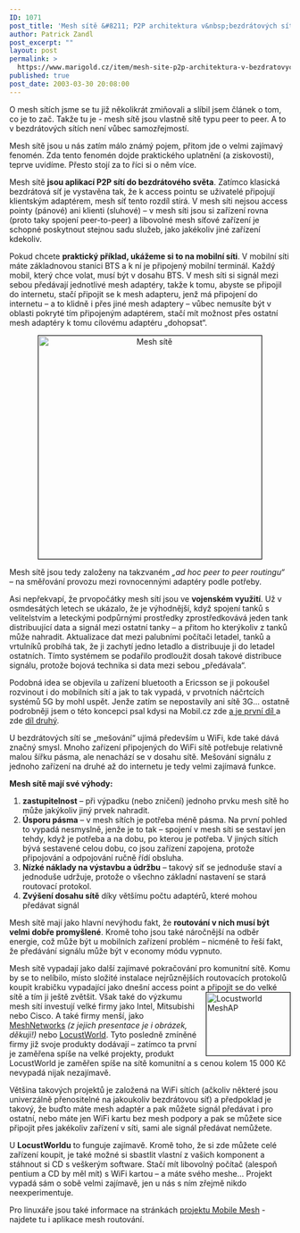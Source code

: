 ```yaml
---
ID: 1071
post_title: 'Mesh sítě &#8211; P2P architektura v&nbsp;bezdrátových sítích'
author: Patrick Zandl
post_excerpt: ""
layout: post
permalink: >
  https://www.marigold.cz/item/mesh-site-p2p-architektura-v-bezdratovych-sitich
published: true
post_date: 2003-03-30 20:08:00
---
```

O mesh sítích jsme se tu již několikrát zmiňovali a slíbil jsem článek o tom, co je to zač. Takže tu je - mesh sítě jsou vlastně sítě typu peer to peer. A to v bezdrátových sítích není vůbec samozřejmostí.<!--more--><P>Mesh sítě jsou u nás zatím málo známý pojem, přitom jde o velmi zajímavý fenomén. Zda tento fenomén dojde praktického uplatnění (a ziskovosti), teprve uvidíme. Přesto stojí za to říci si o něm více.</P>
<P>Mesh sítě <STRONG>jsou aplikací P2P sítí do bezdrátového světa</STRONG>. Zatímco klasická bezdrátová síť je vystavěna tak, že k access pointu se uživatelé připojují klientským adaptérem, mesh síť tento rozdíl stírá. V mesh síti nejsou access pointy (pánové) ani klienti (sluhové) &#8211; v mesh síti jsou si zařízení rovna (proto taky spojení peer-to-peer) a libovolné mesh síťové zařízení je schopné poskytnout stejnou sadu služeb, jako jakékoliv jiné zařízení kdekoliv. 
<P>Pokud chcete <STRONG>praktický příklad, ukážeme si to na mobilní síti</STRONG>. V mobilní síti máte základnovou stanici BTS a k ní je připojený mobilní terminál. Každý mobil, který chce volat, musí být v dosahu BTS. V mesh síti si signál mezi sebou předávají jednotlivé mesh adaptéry, takže k tomu, abyste se připojil do internetu, stačí připojit se k mesh adapteru, jenž má připojení do internetu &#8211; a to klidně i přes jiné mesh adaptery &#8211; vůbec nemusíte být v oblasti pokryté tím připojeným adaptérem, stačí mít možnost přes ostatní mesh adaptéry k tomu cílovému adaptéru &#8222;dohopsat&#8220;. 
<P align=center><A href="/wp-content/uploads/meshsite.jpg" target=_blank><IMG alt="Mesh sítě" src="/wp-content/uploads/meshsite.jpg" width=400 align=center border=1></A></P>
<P>Mesh sítě jsou tedy založeny na takzvaném <EM>&#8222;ad hoc peer to peer routingu&#8220;</EM> &#8211; na směřování provozu mezi rovnocennými adaptéry podle potřeby. </P>
<P>Asi nepřekvapí, že prvopočátky mesh sítí jsou ve <STRONG>vojenském využití</STRONG>. Už v osmdesátých letech se ukázalo, že je výhodnější, když spojení tanků s velitelstvím a leteckými podpůrnými prostředky zprostředkovává jeden tank distribuující data a signál mezi ostatní tanky &#8211; a přitom ho kterýkoliv z tanků může nahradit. Aktualizace dat mezi palubními počítači letadel, tanků a vrtulníků probíhá tak, že ji zachytí jedno letadlo a distribuuje ji do letadel ostatních. Tímto systémem se podařilo prodloužit dosah takové distribuce signálu, protože bojová technika si data mezi sebou &#8222;předávala&#8220;. 
<P>Podobná idea se objevila u zařízení bluetooth a Ericsson se ji pokoušel rozvinout i do mobilních sítí a jak to tak vypadá, v prvotních náčrtcích systémů 5G by mohl uspět. Jenže zatím se nepostavily ani sítě 3G... ostatně podrobněji jsem o této koncepci psal kdysi na Mobil.cz zde <A href="http://www.mobil.cz/publicistika/zpravy-publicistika/peertopeergsm010424.html">a je první díl </A>a zde <A href="http://www.mobil.cz/publicistika/peertopeerII010425.html">díl druhý</A>. 
<P>U bezdrátových sítí se &#8222;mešování&#8220; ujímá především u WiFi, kde také dává značný smysl. Mnoho zařízení připojených do WiFi sítě potřebuje relativně malou šířku pásma, ale nenachází se v dosahu sítě. Mešování signálu z jednoho zařízení na druhé až do internetu je tedy velmi zajímavá funkce. 
<P><STRONG>Mesh sítě mají své výhody:</STRONG></P>
<OL>
<LI><STRONG>zastupitelnost</STRONG> &#8211; při výpadku (nebo zničení) jednoho prvku mesh sítě ho může jakýkoliv jiný prvek nahradit.&#160;</LI>
<LI><STRONG>Úsporu pásma</STRONG> &#8211; v mesh sítích je potřeba méně pásma. Na první pohled to vypadá nesmyslně, jenže je to tak &#8211; spojení v mesh síti se sestaví jen tehdy, když je potřeba a na dobu, po kterou je potřeba. V jiných sítích bývá sestavené celou dobu, co jsou zařízení zapojena, protože připojování a odpojování ručně řídí obsluha. </LI>
<LI><STRONG>Nízké náklady na výstavbu a údržbu</STRONG> &#8211; takový síť se jednoduše staví a jednoduše udržuje, protože o všechno základní nastavení se stará routovací protokol.&#160;</LI>
<LI><STRONG>Zvýšení dosahu sítě</STRONG> díky většímu počtu adaptérů, které mohou předávat signál </LI></OL>
<P>Mesh sítě mají jako hlavní nevýhodu fakt, že <STRONG>routování v nich musí být velmi dobře promyšlené</STRONG>. Kromě toho jsou také náročnější na odběr energie, což může být u mobilních zařízení problém &#8211; nicméně to řeší fakt, že předávání signálu může být v economy módu vypnuto. 
<P>Mesh sítě vypadají jako další zajímavé pokračování pro komunitní sítě. Komu by se to nelíbilo, místo složité instalace nejrůznějších routovacích protokolů koupit krabičku vypadající jako dnešní access point a připojit se do velké sítě a tím ji ještě zvětšit. Však <IMG height=113 alt="Locustworld MeshAP" src="/wp-content/uploads/locustworld.jpg" width=150 align=right border=1>také do výzkumu mesh sítí investují velké firmy jako Intel, Mitsubishi nebo Cisco. A také firmy menší, jako <A href="http://www.meshnetworks.com/">MeshNetworks</A>&#160;<EM>(z jejich presentace je i obrázek, děkuji!)</EM>&#160;nebo <A href="http://www.locustworld.com/" target=_blank>LocustWorld</A>. Tyto posledně zmíněné firmy již svoje produkty dodávají &#8211; zatímco ta první je zaměřena spíše na velké projekty, produkt LocustWorld je zaměřen spíše na sítě komunitní a s cenou kolem 15 000 Kč nevypadá nijak nezajímavě. 
<P>Většina takových projektů je založená na WiFi sítích (ačkoliv některé jsou univerzálně přenositelné na jakoukoliv bezdrátovou síť) a předpoklad je takový, že buďto máte mesh adaptér a pak můžete signál předávat i pro ostatní, nebo máte jen WiFi kartu bez mesh podpory a pak se můžete sice připojit přes jakékoliv zařízení v síti, sami ale signál předávat nemůžete. 
<P>U <STRONG>LocustWorldu</STRONG> to funguje zajímavě. Kromě toho, že si zde můžete celé zařízení koupit, je také možné si sbastlit vlastní z vašich komponent a stáhnout si CD s veškerým software. Stačí mít libovolný počítač (alespoň pentium a CD by měl mít) s WiFi kartou &#8211; a máte svého meshe... Projekt vypadá sám o sobě velmi zajímavě, jen u nás s ním zřejmě nikdo neexperimentuje. 
<P>Pro linuxáře jsou také informace na stránkách <A href="http://www.mitre.org/tech_transfer/mobilemesh/">projektu Mobile Mesh</A> - najdete tu i aplikace mesh routování. </P>